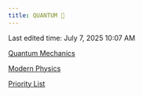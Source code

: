 ```yaml
---
title: QUANTUM 
---
```

Last edited time: July 7, 2025 10:07 AM

[Quantum Mechanics](QUANTUM/Quantum%20Mechanics.md)

[Modern Physics](QUANTUM/Modern%20Physics.md)

[Priority List](QUANTUM/Priority%20List.csv)
